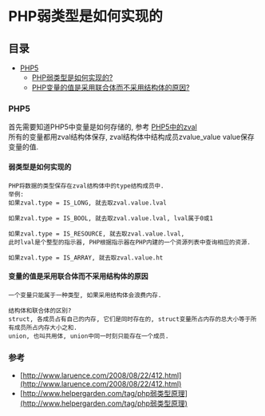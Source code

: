 # PHP弱类型是如何实现的

## 目录
- [PHP5](#PHP5)
  - [PHP弱类型是如何实现的?](#弱类型是如何实现的)
  - [PHP变量的值是采用联合体而不采用结构体的原因?](#变量的值是采用联合体而不采用结构体的原因)

### PHP5
首先需要知道PHP5中变量是如何存储的, 参考 [PHP5中的zval](PHP5中的zval.md)  
所有的变量都用zval结构体保存, zval结构体中结构成员zvalue_value value保存变量的值.

#### 弱类型是如何实现的
```
PHP将数据的类型保存在zval结构体中的type结构成员中.
举例:
如果zval.type = IS_LONG, 就去取zval.value.lval

如果zval.type = IS_BOOL, 就去取zval.value.lval, lval属于0或1

如果zval.type = IS_RESOURCE, 就去取zval.value.lval, 
此时lval是个整型的指示器, PHP根据指示器在PHP内建的一个资源列表中查询相应的资源.

如果zval.type = IS_ARRAY, 就去取zval.value.ht
```
#### 变量的值是采用联合体而不采用结构体的原因
```
一个变量只能属于一种类型, 如果采用结构体会浪费内存.

结构体和联合体的区别?
struct, 各成员占有自己的内存, 它们是同时存在的, struct变量所占内存的总大小等于所有成员所占内存大小之和.
union, 也叫共用体, union中同一时刻只能存在一个成员.
```

### 参考
- [http://www.laruence.com/2008/08/22/412.html](http://www.laruence.com/2008/08/22/412.html)
- [http://www.helpergarden.com/tag/php弱类型原理](http://www.helpergarden.com/tag/php弱类型原理)
